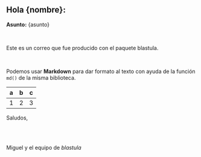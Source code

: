 ## Hola {nombre}:

**Asunto:** {asunto}


<br>

Este es un correo que fue producido con el paquete blastula.

<br>

Podemos usar **Markdown** para dar formato al texto con ayuda 
de la función `md()` de la misma biblioteca.

| a | b | c |  
|---|---|---|  
| 1 | 2 | 3 |  

Saludos,

<br>
<br>

Miguel y el equipo de *blastula*